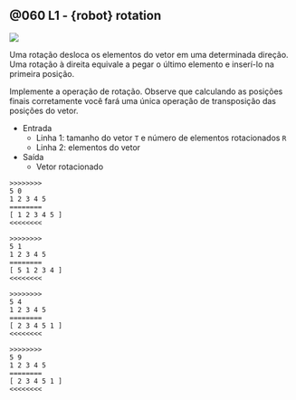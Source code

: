 ## @060 L1 - {robot} rotation

![](https://raw.githubusercontent.com/qxcodeed/arcade/master/base/060/cover.jpg)

Uma rotação desloca os elementos do vetor em uma determinada direção. Uma rotação à direita equivale a pegar o último elemento e inserí-lo na primeira posição.

Implemente a operação de rotação. Observe que calculando as posições finais corretamente você fará uma única operação de transposição das posições do vetor.

- Entrada
    - Linha 1: tamanho do vetor `T` e número de elementos rotacionados `R`
    - Linha 2: elementos do vetor
- Saída
    - Vetor rotacionado

```
>>>>>>>>
5 0
1 2 3 4 5
========
[ 1 2 3 4 5 ]
<<<<<<<<

>>>>>>>>
5 1
1 2 3 4 5
========
[ 5 1 2 3 4 ]
<<<<<<<<

>>>>>>>>
5 4
1 2 3 4 5
========
[ 2 3 4 5 1 ]
<<<<<<<<

>>>>>>>>
5 9
1 2 3 4 5
========
[ 2 3 4 5 1 ]
<<<<<<<<




```